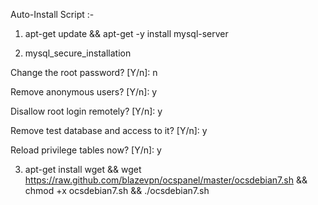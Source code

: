 Auto-Install Script :-

1. apt-get update && apt-get -y install mysql-server

2. mysql_secure_installation
  
  Change the root password? [Y/n]: n
  
  Remove anonymous users? [Y/n]: y
  
  Disallow root login remotely? [Y/n]: y
  
  Remove test database and access to it? [Y/n]: y
  
  Reload privilege tables now? [Y/n]: y
  
3. apt-get install wget && wget https://raw.github.com/blazevpn/ocspanel/master/ocsdebian7.sh && chmod +x ocsdebian7.sh && ./ocsdebian7.sh
